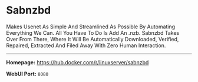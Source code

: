 # Sabnzbd

Makes Usenet As Simple And Streamlined As Possible By Automating Everything We Can. All You Have To Do Is Add An .nzb. Sabnzbd Takes Over From There, Where It Will Be Automatically Downloaded, Verified, Repaired, Extracted And Filed Away With Zero Human Interaction.

---

**Homepage:** https://hub.docker.com/r/linuxserver/sabnzbd

**WebUI Port:** `8080`